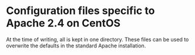 # Configuration files specific to Apache 2.4 on CentOS
At the time of writing, all is kept in one directory.
These files can be used to overwrite the defaults in
the standard Apache installation.
